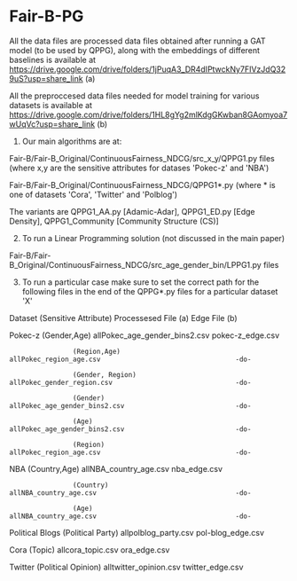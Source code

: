 # Fair-B-PG

All the data files are processed data files obtained after running a GAT model (to be used by QPPG), along with the embeddings of different baselines is available at 
https://drive.google.com/drive/folders/1jPuqA3_DR4dIPtwckNy7FIVzJdQ329uS?usp=share_link    (a)

All the preproccesed data files needed for model training for various datasets is available at 
https://drive.google.com/drive/folders/1HL8gYg2mlKdgGKwban8GAomyoa7wUqVc?usp=share_link    (b)

1. Our main algorithms are at: 

Fair-B/Fair-B_Original/ContinuousFairness_NDCG/src_x_y/QPPG1.py files (where x,y are the sensitive attributes for datases 'Pokec-z' and 'NBA') 

Fair-B/Fair-B_Original/ContinuousFairness_NDCG/QPPG1*.py (where * is one of datasets 'Cora', 'Twitter' and 'Polblog')

The variants are QPPG1_AA.py [Adamic-Adar], QPPG1_ED.py [Edge Density], QPPG1_Community [Community Structure (CS)]

2. To run a Linear Programming solution (not discussed in the main paper)

Fair-B/Fair-B_Original/ContinuousFairness_NDCG/src_age_gender_bin/LPPG1.py files 

3. To run a particular case make sure to set the correct path for the following files in the end of the QPPG*.py files for a particular dataset 'X'

 Dataset        (Sensitive Attribute)                        Processesed File (a)                                Edge File (b)
 
 Pokec-z            (Gender,Age)                            allPokec_age_gender_bins2.csv                      pokec-z_edge.csv
 
                    (Region,Age)                            allPokec_region_age.csv                                  -do-
                    
                    (Gender, Region)                        allPokec_gender_region.csv                               -do-
                    
                    (Gender)                                allPokec_age_gender_bins2.csv                            -do-
                    
                    (Age)                                   allPokec_age_gender_bins2.csv                            -do-
                    
                    (Region)                                allPokec_region_age.csv                                  -do- 
                    
NBA                 (Country,Age)                           allNBA_country_age.csv                             nba_edge.csv 

                    (Country)                               allNBA_country_age.csv                                   -do-
                    
                    (Age)                                   allNBA_country_age.csv                                   -do-
                    
Political Blogs     (Political Party)                       allpolblog_party.csv                               pol-blog_edge.csv

Cora                (Topic)                                 allcora_topic.csv                                  ora_edge.csv

Twitter             (Political Opinion)                     alltwitter_opinion.csv                             twitter_edge.csv
